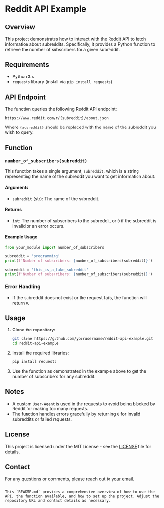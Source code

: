 
# Reddit API Example

## Overview

This project demonstrates how to interact with the Reddit API to fetch information about subreddits. Specifically, it provides a Python function to retrieve the number of subscribers for a given subreddit. 

## Requirements

- Python 3.x
- `requests` library (install via `pip install requests`)

## API Endpoint

The function queries the following Reddit API endpoint:

```
https://www.reddit.com/r/{subreddit}/about.json
```

Where `{subreddit}` should be replaced with the name of the subreddit you wish to query.

## Function

### `number_of_subscribers(subreddit)`

This function takes a single argument, `subreddit`, which is a string representing the name of the subreddit you want to get information about. 

#### Arguments

- `subreddit` (str): The name of the subreddit.

#### Returns

- `int`: The number of subscribers to the subreddit, or `0` if the subreddit is invalid or an error occurs.

#### Example Usage

```python
from your_module import number_of_subscribers

subreddit = 'programming'
print(f'Number of subscribers: {number_of_subscribers(subreddit)}')

subreddit = 'this_is_a_fake_subreddit'
print(f'Number of subscribers: {number_of_subscribers(subreddit)}')
```

### Error Handling

- If the subreddit does not exist or the request fails, the function will return `0`.

## Usage

1. Clone the repository:

   ```bash
   git clone https://github.com/yourusername/reddit-api-example.git
   cd reddit-api-example
   ```

2. Install the required libraries:

   ```bash
   pip install requests
   ```

3. Use the function as demonstrated in the example above to get the number of subscribers for any subreddit.

## Notes

- A custom `User-Agent` is used in the requests to avoid being blocked by Reddit for making too many requests.
- The function handles errors gracefully by returning `0` for invalid subreddits or failed requests.

## License

This project is licensed under the MIT License - see the [LICENSE](LICENSE) file for details.

## Contact

For any questions or comments, please reach out to [your email](toqaezzatly@gmail.com).

```

This `README.md` provides a comprehensive overview of how to use the API, the function available, and how to set up the project. Adjust the repository URL and contact details as necessary.
